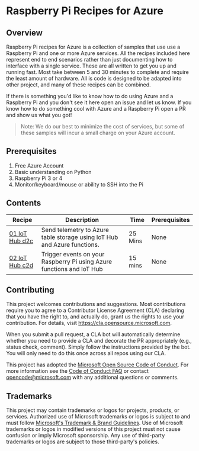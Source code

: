 # Raspberry Pi Recipes for Azure

## Overview

Raspberry Pi recipes for Azure is a collection of samples that use use a Raspberry Pi and one or more Azure services. All the recipes included here represent end to end scenarios rather than just documenting how to interface with a single service. These are all written to get you up and running fast. Most take between 5 and 30 minutes to complete and require the least amount of hardware. All is code is designed to be adapted into other project, and many of these recipes can be combined.

If there is something you'd like to know how to do using Azure and a Raspberry Pi and you don't see it here open an issue and let us know. If you know how to do something cool with Azure and a Raspberry Pi open a PR and show us what you got!

> Note: We do our best to minimize the cost of services, but some of these samples will incur a small charge on your Azure account.

## Prerequisites

1. Free Azure Account
1. Basic understanding on Python
1. Raspberry Pi 3 or 4
1. Monitor/keyboard/mouse or ability to SSH into the Pi

## Contents

| Recipe | Description | Time | Prerequisites |
|--------|-------------|------|---------------|
| [01 IoT Hub d2c](./01_iot) | Send telemetry to Azure table storage using IoT Hub and Azure functions. | 25 Mins | None |
| [02 IoT Hub c2d](./02_c2d_messages) | Trigger events on your Raspberry Pi using Azure functions and IoT Hub | 15 mins | None

## Contributing

This project welcomes contributions and suggestions.  Most contributions require you to agree to a
Contributor License Agreement (CLA) declaring that you have the right to, and actually do, grant us
the rights to use your contribution. For details, visit https://cla.opensource.microsoft.com.

When you submit a pull request, a CLA bot will automatically determine whether you need to provide
a CLA and decorate the PR appropriately (e.g., status check, comment). Simply follow the instructions
provided by the bot. You will only need to do this once across all repos using our CLA.

This project has adopted the [Microsoft Open Source Code of Conduct](https://opensource.microsoft.com/codeofconduct/).
For more information see the [Code of Conduct FAQ](https://opensource.microsoft.com/codeofconduct/faq/) or
contact [opencode@microsoft.com](mailto:opencode@microsoft.com) with any additional questions or comments.

## Trademarks

This project may contain trademarks or logos for projects, products, or services. Authorized use of Microsoft 
trademarks or logos is subject to and must follow 
[Microsoft's Trademark & Brand Guidelines](https://www.microsoft.com/en-us/legal/intellectualproperty/trademarks/usage/general).
Use of Microsoft trademarks or logos in modified versions of this project must not cause confusion or imply Microsoft sponsorship.
Any use of third-party trademarks or logos are subject to those third-party's policies.
